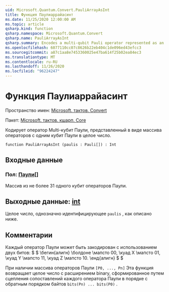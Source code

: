 ```yaml
---
uid: Microsoft.Quantum.Convert.PauliArrayAsInt
title: Функция Паулиаррайасинт
ms.date: 11/25/2020 12:00:00 AM
ms.topic: article
qsharp.kind: function
qsharp.namespace: Microsoft.Quantum.Convert
qsharp.name: PauliArrayAsInt
qsharp.summary: Encodes a multi-qubit Pauli operator represented as an array of single-qubit Pauli operators into an integer.
ms.openlocfilehash: 6077110cc07c8626b22eb404c1de096ed43efcc3
ms.sourcegitcommit: a87c1aa8e7453360025e47ba614f25b02ea84ec3
ms.translationtype: MT
ms.contentlocale: ru-RU
ms.lasthandoff: 11/26/2020
ms.locfileid: "96224247"
---
```

# <a name="pauliarrayasint-function"></a>Функция Паулиаррайасинт

Пространство имен: [Microsoft. тактов. Convert](xref:Microsoft.Quantum.Convert)

Пакет: [Microsoft. тактов. кшарп. Core](https://nuget.org/packages/Microsoft.Quantum.QSharp.Core)


Кодирует оператор Multi-кубит Паули, представленный в виде массива операторов с одним кубит Паули в целое число.

```qsharp
function PauliArrayAsInt (paulis : Pauli[]) : Int
```


## <a name="input"></a>Входные данные

### <a name="paulis--pauli"></a>Пол: [Паули](xref:microsoft.quantum.lang-ref.pauli)[]

Массив из не более 31 одного кубит операторов Паули.



## <a name="output--int"></a>Выходные данные: [int](xref:microsoft.quantum.lang-ref.int)

Целое число, однозначно идентифицирующее `paulis` , как описано ниже.

## <a name="remarks"></a>Комментарии

Каждый оператор Паули может быть закодирован с использованием двух битов: $ $ \бегин{алигн} \болдоне \мапсто 00, \куад X \мапсто 01, \куад Y \мапсто 11, \куад Z \мапсто 10.
\енд{алигн} $ $

При наличии массива операторов Паули `[P0, ..., Pn]` Эта функция возвращает целое число с расширением binary, сформированное путем сцепления сопоставлений каждого оператора Паули в порядке с обратным порядком байтов `bits(Pn) ... bits(P0)` .